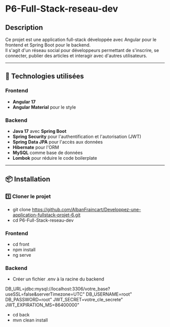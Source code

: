 # P6-Full-Stack-reseau-dev

## Description

Ce projet est une application full-stack développée avec Angular pour le frontend et Spring Boot pour le backend.  
Il s'agit d'un réseau social pour développeurs permettant de s'inscrire, se connecter, publier des articles et interagir avec d'autres utilisateurs.

---

## 🚀 Technologies utilisées

### Frontend

- **Angular 17**
- **Angular Material** pour le style

### Backend

- **Java 17** avec **Spring Boot**
- **Spring Security** pour l'authentification et l'autorisation (JWT)
- **Spring Data JPA** pour l'accès aux données
- **Hibernate** pour l'ORM
- **MySQL** comme base de données
- **Lombok** pour réduire le code boilerplate

---

## 📦 Installation

### 1️⃣ Cloner le projet

- git clone https://github.com/AlbanFraincart/Developpez-une-application-fullstack-projet-6.git
- cd P6-Full-Stack-reseau-dev

### Frontend

- cd front
- npm install
- ng serve

### Backend

- Créer un fichier .env à la racine du backend

DB_URL=jdbc:mysql://localhost:3306/votre_base?useSSL=false&serverTimezone=UTC"
DB_USERNAME=root"
DB_PASSWORD=root"
JWT_SECRET=votre_cle_secrete"
JWT_EXPIRATION_MS=86400000"

- cd back
- mvn clean install
